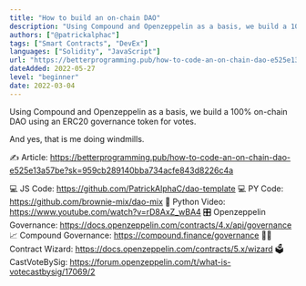 ```yaml
---
title: "How to build an on-chain DAO"
description: "Using Compound and Openzeppelin as a basis, we build a 100% on-chain DAO using an ERC20 governance token for votes.  "
authors: ["@patrickalphac"]
tags: ["Smart Contracts", "DevEx"]
languages: ["Solidity", "JavaScript"]
url: "https://betterprogramming.pub/how-to-code-an-on-chain-dao-e525e13a57be"
dateAdded: 2022-05-27
level: "beginner"
date: 2022-03-04
---
```


Using Compound and Openzeppelin as a basis, we build a 100% on-chain DAO using an ERC20 governance token for votes. 

And yes, that is me doing windmills.

✍️ Article: https://betterprogramming.pub/how-to-code-an-on-chain-dao-e525e13a57be?sk=959cb289140bba734acfe843d8226c4a

💻 JS Code: https://github.com/PatrickAlphaC/dao-template
💻 PY Code: https://github.com/brownie-mix/dao-mix
🐍 Python Video: https://www.youtube.com/watch?v=rD8AxZ_wBA4
🎛 Openzeppelin Governance: https://docs.openzeppelin.com/contracts/4.x/api/governance
📈 Compound Governance: https://compound.finance/governance
🧙‍♀️ Contract Wizard: https://docs.openzeppelin.com/contracts/5.x/wizard
🗳 CastVoteBySig: https://forum.openzeppelin.com/t/what-is-votecastbysig/17069/2
